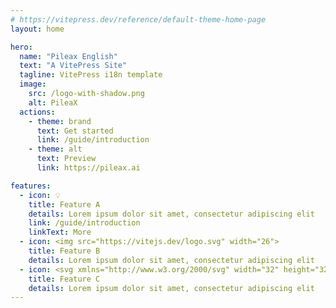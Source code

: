 ```yaml
---
# https://vitepress.dev/reference/default-theme-home-page
layout: home

hero:
  name: "Pileax English"
  text: "A VitePress Site"
  tagline: VitePress i18n template
  image:
    src: /logo-with-shadow.png
    alt: PileaX
  actions:
    - theme: brand
      text: Get started
      link: /guide/introduction
    - theme: alt
      text: Preview
      link: https://pileax.ai

features:
  - icon: 💡
    title: Feature A
    details: Lorem ipsum dolor sit amet, consectetur adipiscing elit
    link: /guide/introduction
    linkText: More
  - icon: <img src="https://vitejs.dev/logo.svg" width="26">
    title: Feature B
    details: Lorem ipsum dolor sit amet, consectetur adipiscing elit
  - icon: <svg xmlns="http://www.w3.org/2000/svg" width="32" height="32"><path fill="#41b883" d="M24.4 3.925H30l-14 24.15L2 3.925h10.71l3.29 5.6 3.22-5.6Z"/><path fill="#41b883" d="m2 3.925 14 24.15 14-24.15h-5.6L16 18.415 7.53 3.925Z"/><path fill="#35495e" d="M7.53 3.925 16 18.485l8.4-14.56h-5.18L16 9.525l-3.29-5.6Z"/></svg>
    title: Feature C
    details: Lorem ipsum dolor sit amet, consectetur adipiscing elit
---
```


